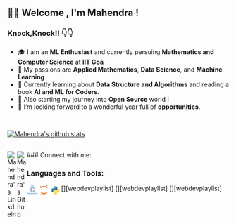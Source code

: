 ## :pray::pray: Welcome , I'm  Mahendra !

### Knock,Knock!! :point_down::point_down:
- 🎓 I am an **ML Enthusiast** and currently persuing **Mathematics and Computer Science** at **IIT Goa**  </br>
- :bell: My passions are **Applied Mathematics**, **Data Science**, and **Machine Learning** </br>
- :blue_book: Currently learning about **Data Structure and Algorithms** and reading a book **AI and ML for Coders**. 
- 👯 Also starting my journey into **Open Source** world ! </br>
- :eyes: I’m looking forward to a wonderful year full of **opportunities**. </br>
<br/>


[![Mahendra's github stats](https://github-readme-stats.vercel.app/api?username=kumar-mahendra&show_icons=true&theme=radical)](https://github.com/kumar-mahendra)

<br/>
### Connect with me:
<a href="https://www.linkedin.com/in/kumar-mahendra/">
  <img align="left" alt="Mahendra's Linkdein" width="22px" src="https://cdn.jsdelivr.net/npm/simple-icons@v3/icons/linkedin.svg" />
</a>
<a href="https://github.com/kumar-mahendra">
  <img align="left" alt="Mahendra's Github" width="22px" src="https://cdn.jsdelivr.net/npm/simple-icons@v3/icons/github.svg" />
</a>

<br/> 

### Languages and Tools:
[<img align="left" alt="C Language" width="26px" src="https://raw.githubusercontent.com/github/explore/80688e429a7d4ef2fca1e82350fe8e3517d3494d/topics/c/c.png" />][webdevplaylist]
[<img align="left" alt="Jupyter Notebook" width="26px" src="https://raw.githubusercontent.com/github/explore/80688e429a7d4ef2fca1e82350fe8e3517d3494d/topics/jupyter-notebook/jupyter-notebook.png" />][webdevplaylist]
[<img align="left" alt="Python" width="26px" src="https://raw.githubusercontent.com/github/explore/80688e429a7d4ef2fca1e82350fe8e3517d3494d/topics/python/python.png" />][webdevplaylist]
